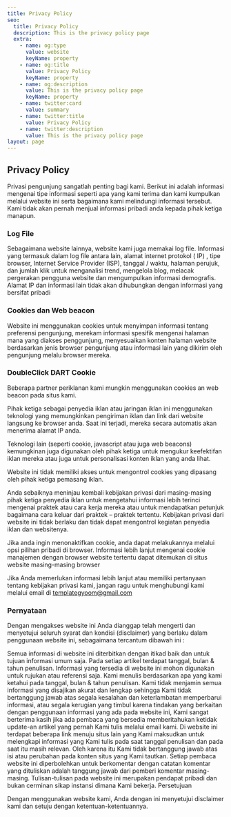 ```yaml
---
title: Privacy Policy
seo:
  title: Privacy Policy
  description: This is the privacy policy page
  extra:
    - name: og:type
      value: website
      keyName: property
    - name: og:title
      value: Privacy Policy
      keyName: property
    - name: og:description
      value: This is the privacy policy page
      keyName: property
    - name: twitter:card
      value: summary
    - name: twitter:title
      value: Privacy Policy
    - name: twitter:description
      value: This is the privacy policy page
layout: page
---
```


## Privacy Policy
Privasi pengunjung sangatlah penting bagi kami. Berikut ini adalah informasi mengenai tipe informasi seperti apa yang kami terima dan kami kumpulkan melalui website ini serta bagaimana kami melindungi informasi tersebut. Kami tidak akan pernah menjual informasi pribadi anda kepada pihak ketiga manapun.

### Log File
Sebagaimana website lainnya, website kami juga memakai log file. Informasi yang termasuk dalam log file antara lain, alamat internet protokol ( IP) , tipe browser, Internet Service Provider (ISP), tanggal / waktu, halaman perujuk, dan jumlah klik untuk menganalisi trend, mengelola blog, melacak pergerakan pengguna website dan mengumpulkan informasi demografis. Alamat IP dan informasi lain tidak akan dihubungkan dengan informasi yang bersifat pribadi

### Cookies dan Web beacon
Website ini menggunakan cookies untuk menyimpan informasi tentang preferensi pengunjung, merekam informasi spesifik mengenai halaman mana yang diakses penggunjung, menyesuaikan konten halaman website berdasarkan jenis browser pengunjung atau informasi lain yang dikirim oleh pengunjung melalu browser mereka.

### DoubleClick DART Cookie
Beberapa partner periklanan kami mungkin menggunakan cookies an web beacon pada situs kami.

Pihak ketiga sebagai penyedia iklan atau jaringan iklan ini menggunakan teknologi yang memungkinkan pengiriman iklan dan link dari website langsung ke browser anda. Saat ini terjadi, mereka secara automatis akan menerima alamat IP anda.

Teknologi lain (seperti cookie, javascript atau juga web beacons) kemungkinan juga digunakan oleh pihak ketiga untuk mengukur keefektifan iklan mereka atau juga untuk personalisasi konten iklan yang anda lihat.

Website ini tidak memiliki akses untuk mengontrol cookies yang dipasang oleh pihak ketiga pemasang iklan.

Anda sebaiknya meninjau kembali kebijakan privasi dari masing-masing pihak ketiga penyedia iklan untuk mengetahui informasi lebih terinci mengenai praktek atau cara kerja mereka atau untuk mendapatkan petunjuk bagaimana cara keluar dari praktek – praktek tertentu. Kebijakan privasi dari website ini tidak berlaku dan tidak dapat mengontrol kegiatan penyedia iklan dan websitenya.

Jika anda ingin menonaktifkan cookie, anda dapat melakukannya melalui opsi pilihan pribadi di browser. Informasi lebih lanjut mengenai cookie manajemen dengan browser website tertentu dapat ditemukan di situs website masing-masing browser

Jika Anda memerlukan informasi lebih lanjut atau memiliki pertanyaan tentang kebijakan privasi kami, jangan ragu untuk menghubungi kami melalui email di templategyoom@gmail.com

### Pernyataan

Dengan mengakses website ini Anda dianggap telah mengerti dan menyetujui seluruh syarat dan kondisi (disclaimer) yang berlaku dalam penggunaan website ini, sebagaimana tercantum dibawah ini :

Semua informasi di website ini diterbitkan dengan itikad baik dan untuk tujuan informasi umum saja.
Pada setiap artikel terdapat tanggal, bulan & tahun penulisan. Informasi yang tersedia di website ini mohon digunakan untuk rujukan atau referensi saja. Kami menulis berdasarkan apa yang kami ketahui pada tanggal, bulan & tahun penulisan. Kami tidak menjamin semua informasi yang disajikan akurat dan lengkap sehingga Kami tidak bertanggung jawab atas segala kesalahan dan keterlambatan memperbarui informasi, atau segala kerugian yang timbul karena tindakan yang berkaitan dengan penggunaan informasi yang ada pada website ini, Kami sangat berterima kasih jika ada pembaca yang bersedia memberitahukan ketidak update-an artikel yang pernah Kami tulis melalui email kami.
Di website ini terdapat beberapa link menuju situs lain yang Kami maksudkan untuk melengkapi informasi yang Kami tulis pada saat tanggal penulisan dan pada saat itu masih relevan. Oleh karena itu Kami tidak bertanggung jawab atas isi atau perubahan pada konten situs yang Kami tautkan.
Setiap pembaca website ini diperbolehkan untuk berkomentar dengan catatan komentar yang dituliskan adalah tanggung jawab dari pemberi komentar masing-masing.
Tulisan-tulisan pada website ini merupakan pendapat pribadi dan bukan cerminan sikap instansi dimana Kami bekerja.
Persetujuan

Dengan menggunakan website kami, Anda dengan ini menyetujui disclaimer kami dan setuju dengan ketentuan-ketentuannya.

